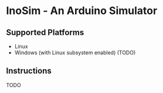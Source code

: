 # InoSim - An Arduino Simulator

## Supported Platforms
- Linux
- Windows (with Linux subsystem enabled) (TODO)

## Instructions
TODO